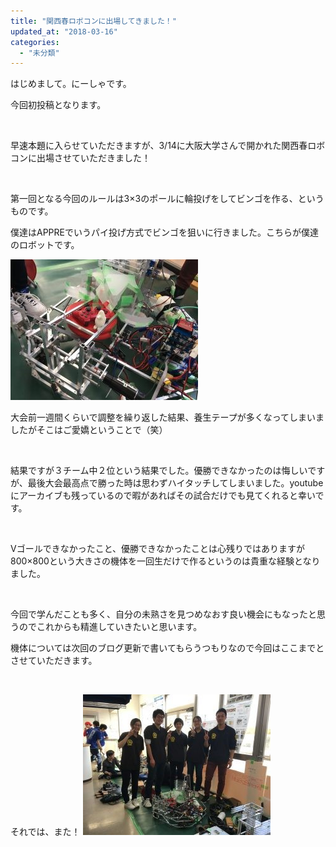 ```yaml
---
title: "関西春ロボコンに出場してきました！"
updated_at: "2018-03-16"
categories: 
  - "未分類"
---
```


はじめまして。にーしゃです。

今回初投稿となります。

 

早速本題に入らせていただきますが、3/14に大阪大学さんで開かれた関西春ロボコンに出場させていただきました！

 

第一回となる今回のルールは3×3のポールに輪投げをしてビンゴを作る、というものです。

僕達はAPPREでいうパイ投げ方式でビンゴを狙いに行きました。こちらが僕達のロボットです。

[![](images/IMG_1211-300x225.jpg)](http://www.fortefibre.net/blog/wp-content/uploads/2018/03/IMG_1211.jpg)

大会前一週間くらいで調整を繰り返した結果、養生テープが多くなってしまいましたがそこはご愛嬌ということで（笑）

 

結果ですが３チーム中２位という結果でした。優勝できなかったのは悔しいですが、最後大会最高点で勝った時は思わずハイタッチしてしまいました。youtubeにアーカイブも残っているので暇があればその試合だけでも見てくれると幸いです。

 

Vゴールできなかったこと、優勝できなかったことは心残りではありますが800×800という大きさの機体を一回生だけで作るというのは貴重な経験となりました。

 

今回で学んだことも多く、自分の未熟さを見つめなおす良い機会にもなったと思うのでこれからも精進していきたいと思います。

機体については次回のブログ更新で書いてもらうつもりなので今回はここまでとさせていただきます。

 

それでは、また！ [![](images/IMG_1209-300x225.jpg)](http://www.fortefibre.net/blog/wp-content/uploads/2018/03/IMG_1209.jpg)
